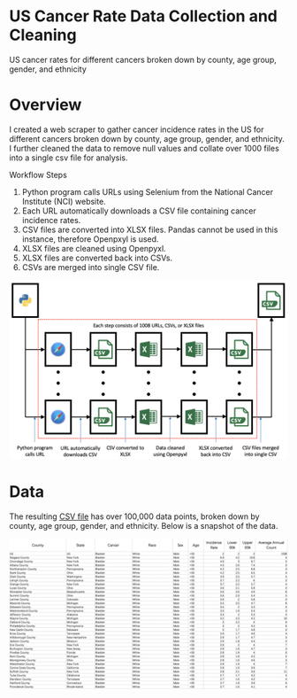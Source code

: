 # US Cancer Rate Data Collection and Cleaning

US cancer rates for different cancers broken down by county, age group, gender, and ethnicity

# Overview

I created a web scraper to gather cancer incidence rates in the US for different cancers broken down by county, age group, gender, and ethnicity.  I further cleaned the data to remove null values and collate over 1000 files into a single csv file for analysis.

Workflow Steps


1. Python program calls URLs using Selenium from the National Cancer Institute (NCI) website.
2. Each URL automatically downloads a CSV file containing cancer incidence rates.
3. CSV files are converted into XLSX files.  Pandas cannot be used in this instance, therefore Openpxyl is used.
4. XLSX files are cleaned using Openpyxl.
5. XLSX files are converted back into CSVs.
6. CSVs are merged into single CSV file.

![image 2](/images/image2.png)

# Data

The resulting [CSV file](https://raw.githubusercontent.com/denaliyinuo/cancer_rate_web_scraper_data_cleaning/main/csv/06_csv_cancer_rates/cancer_rates.csv) has over 100,000 data points, broken down by county, age group, gender, and ethnicity.  Below is a snapshot of the data.

![image 4](/images/image4.png)


